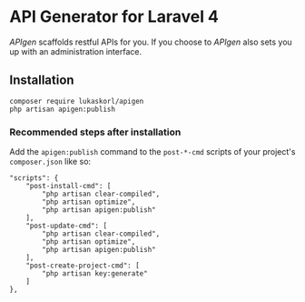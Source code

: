 # API Generator for Laravel 4

*APIgen* scaffolds restful APIs for you. If you choose to *APIgen* also sets you up with an administration interface.

## Installation

    composer require lukaskorl/apigen
    php artisan apigen:publish
    
### Recommended steps after installation

Add the `apigen:publish` command to the `post-*-cmd` scripts of your project's `composer.json` like so:

	"scripts": {
		"post-install-cmd": [
			"php artisan clear-compiled",
			"php artisan optimize",
            "php artisan apigen:publish"
		],
		"post-update-cmd": [
			"php artisan clear-compiled",
			"php artisan optimize",
            "php artisan apigen:publish"
		],
		"post-create-project-cmd": [
			"php artisan key:generate"
		]
	},